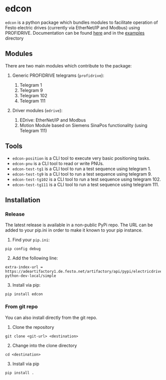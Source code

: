 # edcon
`edcon` is a python package which bundles modules to facilitate operation of Festo electric drives (currently via EtherNet/IP and Modbus) using PROFIDRIVE. Documentation can be found [here](https://lrsch.gitlab-pages.festo.company/edcon) and in the [examples](./examples) directory
## Modules
There are two main modules which contribute to the package:

1. Generic PROFIDRIVE telegrams (`profidrive`):
   1. Telegram 1
   2. Telegram 9
   3. Telegram 102
   4. Telegram 111

2. Driver modules (`edrive`):
    1. EDrive: EtherNet/IP and Modbus
    2. Motion Module based on Siemens SinaPos functionality (using Telegram 111)

## Tools

- `edcon-position` is a CLI tool to execute very basic positioning tasks.
- `edcon-pnu` is a CLI tool to read or write PNUs.
- `edcon-test-tg1` is a CLI tool to run a test sequence using telegram 1.
- `edcon-test-tg9` is a CLI tool to run a test sequence using telegram 9.
- `edcon-test-tg102` is a CLI tool to run a test sequence using telegram 102.
- `edcon-test-tg111` is a CLI tool to run a test sequence using telegram 111.

## Installation
### Release
The latest release is available in a non-public PyPi repo. 
The URL can be added to your pip.ini in order to make it known to your pip instance.

1. Find your `pip.ini`:
```
pip config debug
```

2. Add the following line:
```
extra-index-url = https://adeartifactory1.de.festo.net/artifactory/api/pypi/electricdrives-python-dev-local/simple
```

3. Install via pip:
```
pip install edcon
```

### From git repo
You can also install directly from the git repo.

1. Clone the repository

```
git clone <git-url> <destination>
```

2. Change into the clone directory
```
cd <destination>
```

3. Install via pip
```
pip install .
```
